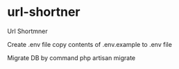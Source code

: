 # url-shortner
Url Shortmner

Create .env file
copy contents of .env.example to .env file

Migrate DB
by command php artisan migrate
